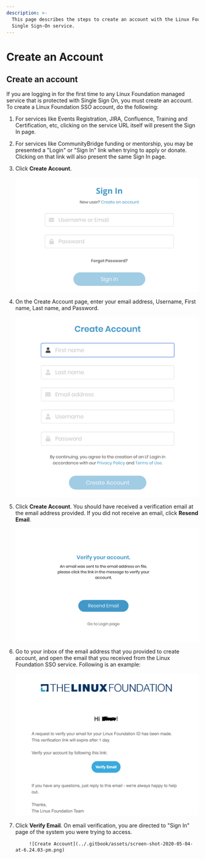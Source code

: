 ```yaml
---
description: >-
  This page describes the steps to create an account with the Linux Foundation
  Single Sign-On service.
---
```


# Create an Account

## Create an account <a id="create-an-account"></a>

If you are logging in for the first time to any Linux Foundation managed service that is protected with Single Sign On,  you must create an account. To create a Linux Foundation SSO account, do the following:

1. For services like Events Registration, JIRA, Confluence, Training and Certification, etc, clicking on the service URL itself will present the Sign In page.
2.  For services like CommunityBridge funding or mentorship, you may be presented a "Login" or "Sign In" link when trying to apply or donate. Clicking on that link will also present the same Sign In page.
3. Click **Create Account**.

      ![Create Account](../.gitbook/assets/screen-shot-2020-05-04-at-6.58.08-pm.png)​

4. On the Create Account page, enter your email address, Username, First name, Last name, and Password.

   ​![Create Account page](../.gitbook/assets/screen-shot-2020-05-04-at-6.58.35-pm.png)​

5. Click **Create Account**.  You should have received a verification email at the email address provided. If you did not receive an email, click **Resend Email**.

   ​![Verify Account page](../.gitbook/assets/screen-shot-2020-05-04-at-6.25.26-pm.png)​

6. Go to your inbox of the email address that you provided to create account, and open the email that you received from the Linux Foundation SSO service. Following is an example:



   ![Verify Account page](../.gitbook/assets/screen-shot-2020-05-04-at-6.29.47-pm.png)

 6. Click **Verify Email**. On email verification, you are directed to "Sign In" page of the system you were trying to access.

             ![Create Account](../.gitbook/assets/screen-shot-2020-05-04-at-6.24.03-pm.png)

